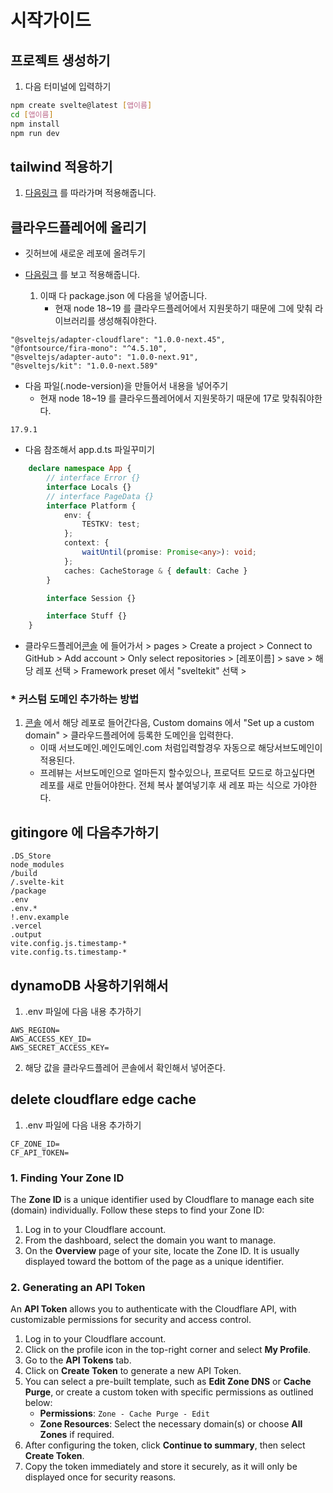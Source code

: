 # 시작가이드 


## 프로젝트 생성하기
1. 다음 터미널에 입력하기
```bash
npm create svelte@latest [앱이름]
cd [앱이름]
npm install
npm run dev
```

## tailwind 적용하기
1. [다음링크](https://tailwindcss.com/docs/guides/sveltekit) 를 따라가며 적용해줍니다.

## 클라우드플레어에 올리기
- 깃허브에 새로운 레포에 올려두기
- [다음링크](https://developers.cloudflare.com/pages/framework-guides/deploy-a-svelte-site/#usage) 를 보고 적용해줍니다. 

   1. 이때 다 package.json 에 다음을 넣어줍니다.
      - 현재 node 18~19 를 클라우드플레어에서 지원못하기 때문에 그에 맞춰 라이브러리를 생성해줘야한다.
```
"@sveltejs/adapter-cloudflare": "1.0.0-next.45",
"@fontsource/fira-mono": "^4.5.10",
"@sveltejs/adapter-auto": "1.0.0-next.91",
"@sveltejs/kit": "1.0.0-next.589"
```

- 다음 파일(.node-version)을 만들어서 내용을 넣어주기
   - 현재 node 18~19 를 클라우드플레어에서 지원못하기 때문에 17로 맞춰줘야한다.
```text
17.9.1
```

- 다음 참조해서 app.d.ts 파일꾸미기
```ts
	declare namespace App {
		// interface Error {}
		interface Locals {}
		// interface PageData {}
		interface Platform {
			env: {
				TESTKV: test;
			};
			context: {
				waitUntil(promise: Promise<any>): void;
			};
			caches: CacheStorage & { default: Cache }
		}

		interface Session {}

		interface Stuff {}
	}
```

- 클라우드플레어[콘솔](https://dash.cloudflare.com/362e0c97b9227574746837c064f4d3a5/pages) 에 들어가서 > pages > Create a project > Connect to GitHub > Add account > Only select repositories > [레포이름] > save > 해당 레포 선택 > Framework preset 에서 "sveltekit" 선택 > 


### * 커스텀 도메인 추가하는 방법
1. [콘솔](https://dash.cloudflare.com/362e0c97b9227574746837c064f4d3a5/pages) 에서 해당 레포로 들어간다음, Custom domains 에서 "Set up a custom domain" > 클라우드플레어에 등록한 도메인을 입력한다.
   * 이때 서브도메인.메인도메인.com 처럼입력할경우 자동으로 해당서브도메인이 적용된다.
   * 프레뷰는 서브도메인으로 얼마든지 할수있으나, 프로덕트 모드로 하고싶다면 레포를 새로 만들어야한다. 전체 복사 붙여넣기후 새 레포 파는 식으로 가야한다.


## gitingore 에 다음추가하기
```text
.DS_Store
node_modules
/build
/.svelte-kit
/package
.env
.env.*
!.env.example
.vercel
.output
vite.config.js.timestamp-*
vite.config.ts.timestamp-*
```


## dynamoDB 사용하기위해서 
1. .env 파일에 다음 내용 추가하기
```text
AWS_REGION=
AWS_ACCESS_KEY_ID=
AWS_SECRET_ACCESS_KEY=
```

2. 해당 값을 클라우드플레어 콘솔에서 확인해서 넣어준다.



## delete cloudflare edge cache
1. .env 파일에 다음 내용 추가하기
```text
CF_ZONE_ID=
CF_API_TOKEN=
```
### 1. Finding Your Zone ID

The **Zone ID** is a unique identifier used by Cloudflare to manage each site (domain) individually. Follow these steps to find your Zone ID:

1. Log in to your Cloudflare account.
2. From the dashboard, select the domain you want to manage.
3. On the **Overview** page of your site, locate the Zone ID. It is usually displayed toward the bottom of the page as a unique identifier.

### 2. Generating an API Token

An **API Token** allows you to authenticate with the Cloudflare API, with customizable permissions for security and access control.

1. Log in to your Cloudflare account.
2. Click on the profile icon in the top-right corner and select **My Profile**.
3. Go to the **API Tokens** tab.
4. Click on **Create Token** to generate a new API Token.
5. You can select a pre-built template, such as **Edit Zone DNS** or **Cache Purge**, or create a custom token with specific permissions as outlined below:
   - **Permissions**: `Zone - Cache Purge - Edit`
   - **Zone Resources**: Select the necessary domain(s) or choose **All Zones** if required.
6. After configuring the token, click **Continue to summary**, then select **Create Token**.
7. Copy the token immediately and store it securely, as it will only be displayed once for security reasons.
